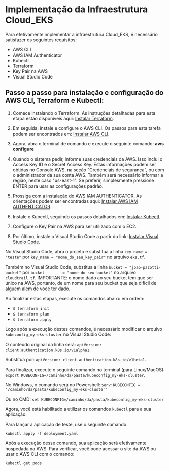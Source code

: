 # Implementação da Infraestrutura Cloud_EKS

Para efetivamente implementar a infraestrutura Cloud_EKS, é necessário satisfazer os seguintes requisitos:

- AWS CLI
- AWS IAM Authenticator
- Kubectl
- Terraform
- Key Pair na AWS
- Visual Studio Code

## Passo a passo para instalação e configuração do AWS CLI, Terraform e Kubectl:

1. Comece instalando o Terraform. As instruções detalhadas para esta etapa estão disponíveis aqui: [Instalar Terraform](https://learn.hashicorp.com/tutorials/terraform/install-cli).

2. Em seguida, instale e configure o AWS CLI. Os passos para esta tarefa podem ser encontrados em: [Instalar AWS CLI](https://aws.amazon.com/cli/).

3. Agora, abra o terminal de comando e execute o seguinte comando: **aws configure**

4. Quando o sistema pedir, informe suas credenciais da AWS. Isso inclui o Access Key ID e o Secret Access Key. Estas informações podem ser obtidas no Console AWS, na seção "Credenciais de segurança", ou com o administrador da sua conta AWS. Também será necessário informar a região, neste caso "us-east-1". Se preferir, simplesmente pressione ENTER para usar as configurações padrão.

5. Prossiga com a instalação do AWS IAM AUTHENTICATOR. As orientações podem ser encontradas aqui: [Instalar AWS IAM AUTHENTICATOR](https://docs.aws.amazon.com/eks/latest/userguide/install-aws-iam-authenticator.html).

6. Instale o Kubectl, seguindo os passos detalhados em: [Instalar Kubectl](https://kubernetes.io/docs/tasks/tools/install-kubectl/).

7. Configure o Key Pair na AWS para ser utilizado com o EC2.

8. Por último, instale o Visual Studio Code a partir do link: [Instalar Visual Studio Code](https://code.visualstudio.com/download).

No Visual Studio Code, abra o projeto e substitua a linha `key_name = "teste"` por `key_name = "nome_do_seu_key_pair"` no arquivo `eks.tf`.

Também no Visual Studio Code, substitua a linha `bucket = "joao-pazotti-bucket"` por `bucket        = "nome-do-seu-bucket"` no arquivo `cloudtrail.tf`. IMPORTANTE: o nome dado ao seu bucket tem que ser único na AWS, portanto, de um nome para seu bucket que seja dificil de alguem além de voce ter dado.

Ao finalizar estas etapas, execute os comandos abaixo em ordem:

- `$ terraform init`
- `$ terraform plan`
- `$ terraform apply`

Logo após a execução destes comandos, é necessário modificar o arquivo `kubeconfig_my-eks-cluster` no Visual Studio Code:

O conteúdo original da linha será: `apiVersion: client.authentication.k8s.io/v1alpha1`.

Substitua por: `apiVersion: client.authentication.k8s.io/v1beta1`.

Para finalizar, execute o seguinte comando no terminal (para Linux/MacOS): `export KUBECONFIG=/caminho/da/pasta/kubeconfig_my-eks-cluster`.

No Windows, o comando será no Powershell: `$env:KUBECONFIG = "/caminho/da/pasta/kubeconfig_my-eks-cluster"` 

Ou no CMD: `set KUBECONFIG=/caminho/da/pasta/kubeconfig_my-eks-cluster`

Agora, você está habilitado a utilizar os comandos `kubectl` para a sua aplicação.

Para lançar a aplicação de teste, use o seguinte comando:

`kubectl apply -f deployment.yaml`

Após a execução desse comando, sua aplicação será efetivamente hospedada na AWS. Para verificar, você pode acessar o site da AWS ou usar o AWS CLI com o comando:

`kubectl get pods`

